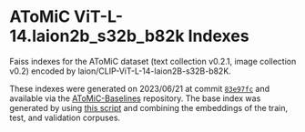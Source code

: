 # AToMiC ViT-L-14.laion2b_s32b_b82k Indexes

Faiss indexes for the AToMiC dataset (text collection v0.2.1, image collection v0.2) encoded by laion/CLIP-ViT-L-14-laion2B-s32B-b82K.

These indexes were generated on 2023/06/21 at commit [`83e97fc`](https://github.com/castorini/pyserini/commit/83e97fca6d8955f45740f01636629e95f1f4ad87) and available via the [AToMiC-Baselines](https://huggingface.co/datasets/TREC-AToMiC/AToMiC-Baselines/tree/main/indexes) repository. The base index was generated by using [this script](https://github.com/TREC-AToMiC/AToMiC/blob/main/examples/dense_retriever_baselines/index.py) and combining the embeddings of the train, test, and validation corpuses.

